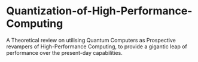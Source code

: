 # Quantization-of-High-Performance-Computing

A Theoretical review on utilising Quantum Computers as Prospective revampers of High-Performance Computing, 
to provide a gigantic leap of performance over the present-day capabilities.
